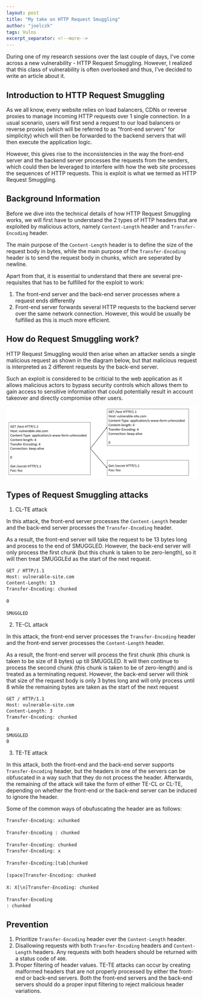 ```yaml
---
layout: post
title: "My take on HTTP Request Smuggling"
author: "joelczk"
tags: Vulns
excerpt_separator: <!--more-->
---
```


During one of my research sessions over the last couple of days, I've come across a new vulnerability - HTTP Request Smuggling. However, I realized that this class of vulnerability is often overlooked and thus, I've decided to write an article about it. 
<!--more-->

## Introduction to HTTP Request Smuggling

As we all know, every website relies on load balancers, CDNs or reverse proxies to manage incoming HTTP requests over 1 single connection. In a usual scenario, users will first send a request to our load balancers or reverse proxies (which will be referred to as "front-end servers" for simplicity) which will then be forwarded to the backend servers that will then execute the application logic.

However, this gives rise to the inconsistencies in the way the front-end server and the backend server processes the requests from the senders, which could then be leveraged to interfere with how the web site processes the sequences of HTTP requests. This is exploit is what we termed as HTTP Request Smuggling.

## Background Information

Before we dive into the technical details of how HTTP Request Smuggling works, we will first have to understand the 2 types of HTTP headers that are exploited by malicious actors, namely `Content-Length` header and `Transfer-Encoding` header. 

The main purpose of the `Content-Length` header is to define the size of the request body in bytes, while the main purpose of the `Transfer-Encoding` header is to send the request body in chunks, which are seperated by newline. 

Apart from that, it is essential to understand that there are several pre-requisites that has to be fulfilled for the exploit to work:
1. The front-end server and the back-end server processes where a request ends differently
2. Front-end server forwards several HTTP requests to the backend server over the same network connection. However, this would be usually be fulfilled as this is much more efficient.

## How do Request Smuggling work?

HTTP Request Smuggling would then arise when an attacker sends a single malicious request as shown in the diagram below, but that malicious request is interpreted as 2 different requests by the back-end server. 

Such an exploit is considered to be criticial to the web application as it allows malicious actors to bypass security controls which allows them to gain access to sensitive information that could potentially result in account takeover and directly compromise other users.

![Request Smuggling illustration](../assets/request_smuggling/smuggling_example.PNG)

## Types of Request Smuggling attacks

1. CL-TE attack

In this attack, the front-end server processes the `Content-Length` header and the back-end server processes the `Transfer-Encoding` header. 

As a result, the front-end server will take the request to be 13 bytes long and process to the end of SMUGGLED. However, the back-end server will only process the first chunk (but this chunk is taken to be zero-length), so it will then treat SMUGGLEd as the start of the next request. 

```
GET / HTTP/1.1
Host: vulnerable-site.com
Content-Length: 13
Transfer-Encoding: chunked

0

SMUGGLED
```

2. TE-CL attack

In this attack, the front-end server processes the `Transfer-Encoding` header and the front-end server processes the `Content-Length` header.

As a result, the front-end server will process the first chunk (this chunk is taken to be size of 8 bytes) up till SMUGGLED. It will then continue to process the second chunk (this chunk is taken to be of zero-length) and is treated as a terminating request. However, the back-end server will think that size of the request body is only 3 bytes long and will only process until 8 while the remaining bytes are taken as the start of the next request

```
GET / HTTP/1.1
Host: vulnerable-site.com
Content-Length: 3
Tramsfer-Encoding: chunked

8
SMUGGLED
0
```

3. TE-TE attack

In this attack, both the front-end and the back-end server supports `Transfer-Encoding` header, but the headers in one of the servers can be obfuscated in a way such that they do not process the header. Afterwards, the remaining of the attack will take the form of either TE-CL or CL-TE, depending on whether the front-end or the back-end server can be induced to ignore the header.

Some of the common ways of obufuscating the header are as follows:

```
Transfer-Encoding: xchunked

Transfer-Encoding : chunked

Transfer-Encoding: chunked
Transfer-Encoding: x

Transfer-Encoding:[tab]chunked

[space]Transfer-Encoding: chunked

X: X[\n]Transfer-Encoding: chunked

Transfer-Encoding
: chunked
```

## Prevention
1. Prioritize `Transfer-Encoding` header over the `Content-Length` header.
2. Disallowing requests with both `Transfer-Encoding` headers and `Content-Length` headers. Any requests with both headers should be returned with a status code of `400`.
3. Proper filtering of header values. TE-TE attacks can occur by creating malformed headers that are not properly processed by either the front-end or back-end servers. Both the front-end servers and the back-end servers should do a proper input filtering to reject malicious header variations. 